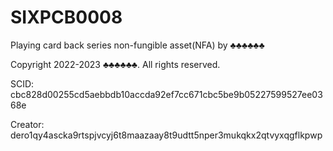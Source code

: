 # SIXPCB0008
Playing card back series non-fungible asset(NFA) by ♣♣♣♣♣♣

Copyright 2022-2023 ♣♣♣♣♣♣. All rights reserved.

SCID: cbc828d00255cd5aebbdb10accda92ef7cc671cbc5be9b05227599527ee0368e

Creator: dero1qy4ascka9rtspjvcyj6t8maazaay8t9udtt5nper3mukqkx2qtvyxqgflkpwp
